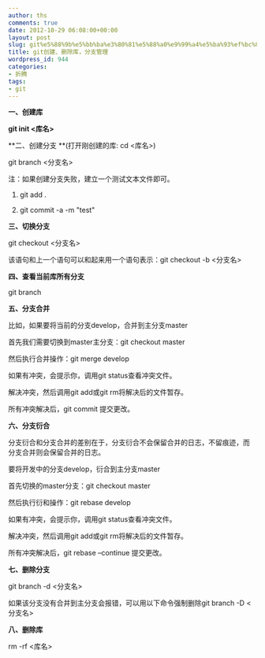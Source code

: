 ```yaml
---
author: ths
comments: true
date: 2012-10-29 06:08:00+00:00
layout: post
slug: git%e5%88%9b%e5%bb%ba%e3%80%81%e5%88%a0%e9%99%a4%e5%ba%93%ef%bc%8c%e5%88%86%e6%94%af%e7%ae%a1%e7%90%86
title: git创建、删除库，分支管理
wordpress_id: 944
categories:
- 折腾
tags:
- git
---
```


**一、创建库**





**git init <库名>**





**二、创建分支 **(打开刚创建的库: cd <库名>) 





git branch <分支名>





注：如果创建分支失败，建立一个测试文本文件即可。 





1) git add . 





2) git commit -a -m "test" 





**三、切换分支**





git checkout <分支名>





该语句和上一个语句可以和起来用一个语句表示：git checkout -b <分支名>





**四、查看当前库所有分支**





git branch 





**五、分支合并**





比如，如果要将当前的分支develop，合并到主分支master 





首先我们需要切换到master主分支：git checkout master 





然后执行合并操作：git merge develop 





如果有冲突，会提示你，调用git status查看冲突文件。





解决冲突，然后调用git add或git rm将解决后的文件暂存。





所有冲突解决后，git commit 提交更改。 





**六、分支衍合**





分支衍合和分支合并的差别在于，分支衍合不会保留合并的日志，不留痕迹，而 分支合并则会保留合并的日志。





要将开发中的分支develop，衍合到主分支master 





首先切换的master分支：git checkout master 





然后执行衍和操作：git rebase develop 





如果有冲突，会提示你，调用git status查看冲突文件。





解决冲突，然后调用git add或git rm将解决后的文件暂存。





所有冲突解决后，git rebase –continue 提交更改。 





**七、删除分支**





git branch -d <分支名>





如果该分支没有合并到主分支会报错，可以用以下命令强制删除git branch -D <分支名>





**八、删除库**





rm -rf <库名>



